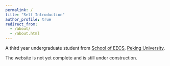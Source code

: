 ```yaml
---
permalink: /
title: "Self Introduction"
author_profile: true
redirect_from: 
  - /about/
  - /about.html
---
```


A third year undergraduate student from [School of EECS](https://eecs.pku.edu.cn/), [Peking University](https://www.pku.edu.cn/).

The website is not yet complete and is still under construction.